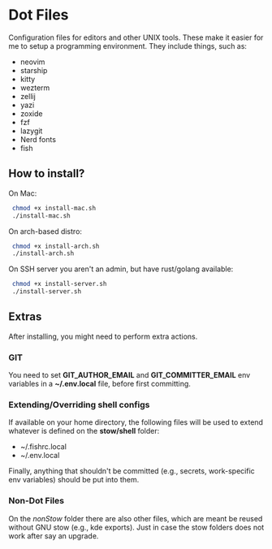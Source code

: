 # Dot Files

Configuration files for editors and other UNIX tools.
These make it easier for me to setup a programming environment.
They include things, such as:

- neovim
- starship
- kitty
- wezterm
- zellij
- yazi
- zoxide
- fzf
- lazygit
- Nerd fonts
- fish

## How to install?

On Mac:

```bash
 chmod +x install-mac.sh
 ./install-mac.sh
 ```

On arch-based distro:

```bash
 chmod +x install-arch.sh
 ./install-arch.sh
 ```

On SSH server you aren't an admin, but have rust/golang available:

```bash
 chmod +x install-server.sh
 ./install-server.sh
 ```

## Extras

After installing, you might need to perform extra actions.

### GIT

You need to set **GIT_AUTHOR_EMAIL** and **GIT_COMMITTER_EMAIL** env variables in
a **~/.env.local** file, before first committing.

### Extending/Overriding shell configs

If available on your home directory, the following files will be used to
extend whatever is defined on the **stow/shell** folder:

- ~/.fishrc.local
- ~/.env.local

Finally, anything that shouldn't be committed (e.g., secrets, work-specific env variables)
should be put into them.

### Non-Dot Files

On the *nonStow* folder there are also other files, which are meant
be reused without GNU stow (e.g., kde exports). Just in case the
stow folders does not work after say an upgrade.
